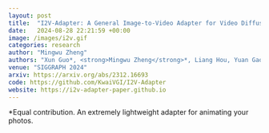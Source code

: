 ```yaml
---
layout: post
title:  "I2V-Adapter: A General Image-to-Video Adapter for Video Diffusion Models"
date:   2024-08-28 22:21:59 +00:00
image: /images/i2v.gif
categories: research
author: "Mingwu Zheng"
authors: "Xun Guo*, <strong>Mingwu Zheng</strong>*, Liang Hou, Yuan Gao, Yufan Deng, Pengfei Wan, Di Zhang, Yufan Liu, Weiming Hu, Zhengjun Zha, Haibin Huang, Chongyang Ma"
venue: "SIGGRAPH 2024"
arxiv: https://arxiv.org/abs/2312.16693
code: https://github.com/KwaiVGI/I2V-Adapter
website: https://i2v-adapter-paper.github.io
---
```

*Equal contribution. An extremely lightweight adapter for animating your photos.
